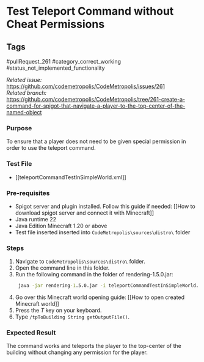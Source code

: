 # Test Teleport Command without Cheat Permissions

## Tags
#pullRequest_261 #category_correct_working #status_not_implemented_functionality 

_Related issue:_ https://github.com/codemetropolis/CodeMetropolis/issues/261 <br>
_Related branch:_ https://github.com/codemetropolis/CodeMetropolis/tree/261-create-a-command-for-spigot-that-navigate-a-player-to-the-top-center-of-the-named-object

### Purpose
To ensure that a player does not need to be given special permission in order to use the teleport command.

### Test File
- [[teleportCommandTestInSimpleWorld.xml]]

### Pre-requisites
- Spigot server and plugin installed. Follow this guide if needed: [[How to download spigot server and connect it with Minecraft]]
- Java runtime 22
- Java Edition Minecraft 1.20 or above
- Test file inserted inserted into `CodeMetropolis\sources\distro\` folder

### Steps
1. Navigate to `CodeMetropolis\sources\distro\` folder.
2. Open the command line in this folder.
3. Run the following command in the folder of rendering-1.5.0.jar:
   ```cmd
	java -jar rendering-1.5.0.jar -i teleportCommandTestInSimpleWorld.xml -world world 
	```
4. Go over this Minecraft world opening guide: [[How to open created Minecraft world]]
7. Press the *T* key on your keyboard.
8. Type `/tpToBuilding String getOutputFile()`.

### Expected Result
The command works and teleports the player to the top-center of the building without changing any permission for the player. 